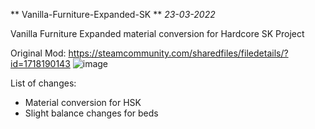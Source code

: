 ** Vanilla-Furniture-Expanded-SK ** *23-03-2022*

Vanilla Furniture Expanded material conversion for Hardcore SK Project

Original Mod: https://steamcommunity.com/sharedfiles/filedetails/?id=1718190143
![image](https://user-images.githubusercontent.com/64644323/159770223-27a02e19-63fc-4189-9a06-0558da2922eb.png)

List of changes:
   - Material conversion for HSK
   - Slight balance changes for beds

